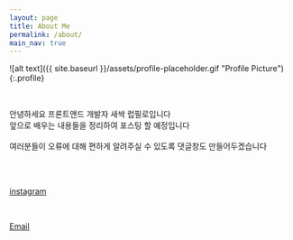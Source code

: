 ```yaml
---
layout: page
title: About Me
permalink: /about/
main_nav: true
---
```


![alt text]({{ site.baseurl }}/assets/profile-placeholder.gif "Profile Picture"){:.profile}

<br>

안녕하세요 프론트앤드 개발자 새싹 럽필로입니다  
앞으로 배우는 내용들을 정리하여 포스팅 할 예정입니다  
<br>
여러분들이 오류에 대해 편하게 알려주실 수 있도록 댓글창도 만들어두겠습니다

<br>
<br>

[instagram](https://www.instagram.com/devluvpillow/)

<br>

[Email](devluvpillow@gmail.com)
